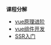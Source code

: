 
**课程分解**

* [vue原理进阶](vue-advance/01vue.md)
* [vue组件开发](vue-advance/02component.md)
* [SSR入门](vue-advance/03ssr.md)
